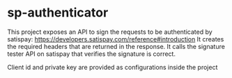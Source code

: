 # sp-authenticator
This project exposes an API to sign the requests to be authenticated by satispay: https://developers.satispay.com/reference#introduction
It creates the required headers that are returned in the response.
It calls the signature tester API on satispay that verifies the signature is correct.

Client id and private key are provided as configurations inside the project

